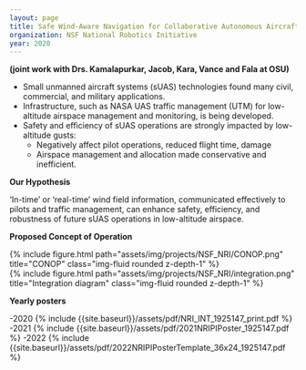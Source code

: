 ```yaml
---
layout: page
title: Safe Wind-Aware Navigation for Collaborative Autonomous Aircraft in Low Altitude Airspace
organization: NSF National Robotics Initiative
year: 2020
---
```


**(joint work with Drs. Kamalapurkar, Jacob, Kara, Vance and Fala at OSU)**

- Small unmanned aircraft systems (sUAS) technologies found many civil, commercial, and military applications.
- Infrastructure, such as NASA UAS traffic management (UTM) for low-altitude airspace management and monitoring, is being developed.
- Safety and efficiency of sUAS operations are strongly impacted by low-altitude gusts:
  - Negatively affect pilot operations, reduced flight time, damage
  - Airspace management and allocation made conservative and inefficient.

**Our Hypothesis**

‘In-time’ or ‘real-time’ wind field information, communicated effectively to pilots and traffic management, can enhance safety, efficiency, and robustness of future sUAS operations in
low-altitude airspace.

**Proposed Concept of Operation**

<div class="row">
    <div class="col-sm mt-3 mt-md-0">
        {% include figure.html path="assets/img/projects/NSF_NRI/CONOP.png" title="CONOP" class="img-fluid rounded z-depth-1" %}
    </div>
    <div class="col-sm mt-3 mt-md-0">
        {% include figure.html path="assets/img/projects/NSF_NRI/integration.png" title="Integration diagram" class="img-fluid rounded z-depth-1" %}
    </div>
</div>

**Yearly posters** 

-2020 {% include {{site.baseurl}}/assets/pdf/NRI_INT_1925147_print.pdf %}
-2021 {% include {{site.baseurl}}/assets/pdf/2021NRIPIPoster_1925147.pdf %}
-2022 {% include {{site.baseurl}}/assets/pdf/2022NRIPIPosterTemplate_36x24_1925147.pdf %}

